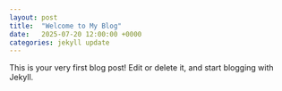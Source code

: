 ```yaml
---
layout: post
title:  "Welcome to My Blog"
date:   2025-07-20 12:00:00 +0000
categories: jekyll update
---
```


This is your very first blog post! Edit or delete it, and start blogging with Jekyll.
